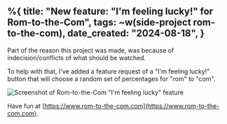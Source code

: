 %{
    title: "New feature: \"I'm feeling lucky!\" for Rom-to-the-Com",
    tags: ~w(side-project rom-to-the-com),
    date_created: "2024-08-18",
}
---
Part of the reason this project was made, was because of indecision/conflicts of what should be watched.

To help with that, I've added a feature request of a "I'm feeling lucky!" button that will choose a random set of percentages for "rom" to "com".

![Screenshot of Rom-to-the-Com "I'm feeling lucky" feature](/images/blog/rom-to-the-com-im-feeling-lucky.png)

Have fun at  [https://www.rom-to-the-com.com](https://www.rom-to-the-com.com).
